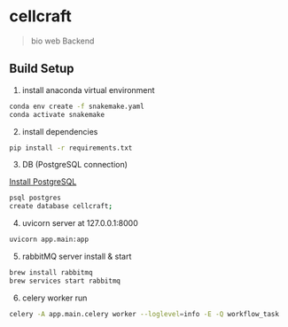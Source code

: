 # cellcraft
> bio web Backend

## Build Setup


1. install anaconda virtual environment
``` bash
conda env create -f snakemake.yaml
conda activate snakemake
```
2. install dependencies
``` bash
pip install -r requirements.txt
```
3. DB (PostgreSQL connection)

[Install PostgreSQL](https://www.postgresql.org/download/)
``` bash
psql postgres
create database cellcraft;
```
4. uvicorn server at 127.0.0.1:8000
``` bash
uvicorn app.main:app
```
5. rabbitMQ server install & start
```bash
brew install rabbitmq
brew services start rabbitmq
```
6. celery worker run
```bash
celery -A app.main.celery worker --loglevel=info -E -Q workflow_task
```
